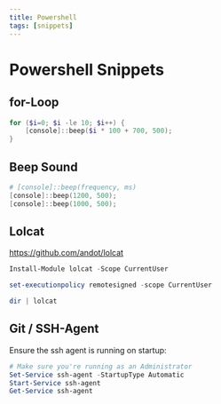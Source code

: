 ```yaml
---
title: Powershell
tags: [snippets]
---
```


# Powershell Snippets

## for-Loop

```powershell
for ($i=0; $i -le 10; $i++) {
    [console]::beep($i * 100 + 700, 500);
}
```

## Beep Sound

```powershell
# [console]::beep(frequency, ms)
[console]::beep(1200, 500);
[console]::beep(1000, 500);
```

## Lolcat

https://github.com/andot/lolcat

```powershell
Install-Module lolcat -Scope CurrentUser

set-executionpolicy remotesigned -scope CurrentUser

dir | lolcat
```

## Git / SSH-Agent
Ensure the ssh agent is running on startup:

```powershell
# Make sure you're running as an Administrator
Set-Service ssh-agent -StartupType Automatic
Start-Service ssh-agent
Get-Service ssh-agent
```

